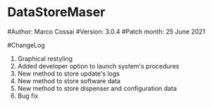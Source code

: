 # DataStoreMaser

#Author: Marco Cossai
#Version: 3.0.4
#Patch month: 25 June 2021

#ChangeLog
1. Graphical restyling
2. Added developer option to launch system's procedures
3. New method to store update's logs
4. New method to store software data
5. New method to store dispenser and configuration data
6. Bug fix
